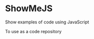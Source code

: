 # ShowMeJS
Show examples of code using JavaScript

To use as a code repository


<a href="http://codetechcafe.com/#/showMeJS">
